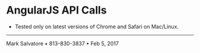 # AngularJS API Calls

* Tested only on latest versions of Chrome and Safari on Mac/Linux.

---
Mark Salvatore • 813-830-3837 • Feb 5, 2017
